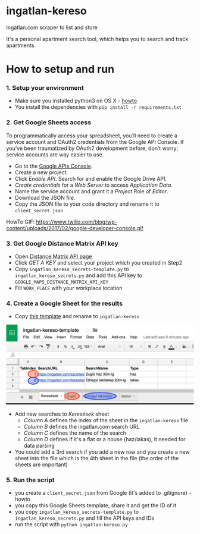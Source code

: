 # ingatlan-kereso
Ingatlan.com scraper to list and store 

It's a personal apartment search tool, which helps you to search and track apartments.

# How to setup and run

### 1. Setup your environment

- Make sure you installed python3 on OS X - [howto](http://python-guide-pt-br.readthedocs.io/en/latest/starting/install3/osx/)
- You install the dependencies with `pip install -r requirements.txt`

### 2. Get Google Sheets access

To programmatically access your spreadsheet, you’ll need to create a service account and OAuth2 credentials from the Google API Console. If you’ve been traumatized by OAuth2 development before, don’t worry; service accounts are way easier to use.

- Go to the [Google APIs Console](https://console.developers.google.com/).
- Create a new project.
- Click *Enable API*. Search for and enable the Google Drive API.
- *Create credentials* for a *Web Server* to access *Application Data*.
- Name the service account and grant it a *Project* Role of *Editor*.
- Download the JSON file.
- Copy the JSON file to your code directory and rename it to `client_secret.json`

HowTo GIF: https://www.twilio.com/blog/wp-content/uploads/2017/02/google-developer-console.gif

### 3. Get Google Distance Matrix API key

- Open [Distance Matrix API page](https://developers.google.com/maps/documentation/distance-matrix/)
- Click *GET A KEY* and select your project which you created in Step2
- Copy `ingatlan_kereso_secrets-template.py` to `ingatlan_kereso_secrets.py` and add this API key to `GOOGLE_MAPS_DISTANCE_MATRIX_API_KEY`
- Fill `WORK_PLACE` with your workplace location

### 4. Create a Google Sheet for the results

- Copy [this template](https://docs.google.com/spreadsheets/d/1amDZaunjAGld6JRCoIpNg4sxNu-mHLQkDGbHmVx5_iY/edit?usp=sharing) and rename to `ingatlan-kereso`

![ScreenShot](https://raw.githubusercontent.com/CsabaSzabo/ingatlan-kereso/master/readme-images/ingatlan-kereso-template.jpg)

- Add new searches to *Keresések* sheet
  - *Column A* defines the index of the sheet in the `ingatlan-kereso` file
  - *Column B* defines the ingatlan.com search URL
  - *Column C* defines the name of the search
  - *Column D* defines if it's a flat or a house (haz/lakas), it needed for data parsing
- You could add a 3rd search if you add a new row and you create a new sheet into the file which is the 4th sheet in the file (the order of the sheets are important)

### 5. Run the script
- you create a `client_secret.json` from Google (it's added to .gitignore) - howto
- you copy this Google Sheets template, share it and get the ID of it
- you copy `ingatlan_kereso_secrets-template.py` to `ingatlan_kereso_secrets.py` and fill the API keys and IDs
- run the script with `python ingatlan-kereso.py`

